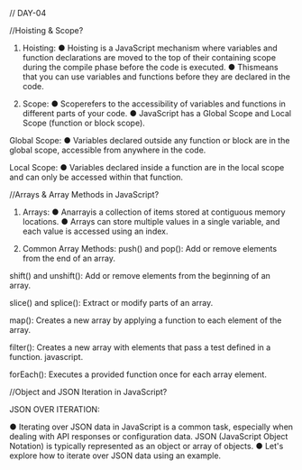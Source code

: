 // DAY-04

//Hoisting & Scope?

1. Hoisting:
 ● Hoisting is a JavaScript mechanism where variables and function declarations are
 moved to the top of their containing scope during the compile phase before the code is
 executed.
 ● Thismeans that you can use variables and functions before they are declared in the
 code.

 2. Scope:
 ● Scoperefers to the accessibility of variables and functions in different parts of your
 code.
 ● JavaScript has a Global Scope and Local Scope (function or block scope).

 Global Scope:
 ● Variables declared outside any function or block are in the global scope, accessible from
 anywhere in the code.

 Local Scope:
 ● Variables declared inside a function are in the local scope and can only be accessed
 within that function.

 //Arrays & Array Methods in JavaScript?

 1. Arrays:
 ● Anarrayis a collection of items stored at contiguous memory locations.
 ● Arrays can store multiple values in a single variable, and each value is accessed using
 an index.

 2. Common Array Methods:
  push() and pop(): Add or remove elements from the end of an array.

  shift() and unshift(): Add or remove elements from the beginning of an array.

  slice() and splice(): Extract or modify parts of an array.

  map(): Creates a new array by applying a function to each element of the array.

  filter(): Creates a new array with elements that pass a test defined in a function.
  javascript.

  forEach(): Executes a provided function once for each array element.

  //Object and JSON Iteration in JavaScript?

JSON OVER ITERATION:

● Iterating over JSON data in JavaScript is a common task,
 especially when dealing with API responses or configuration data.
 JSON (JavaScript Object Notation) is typically represented as an
 object or array of objects.
 ● Let's explore how to iterate over JSON data using an example.